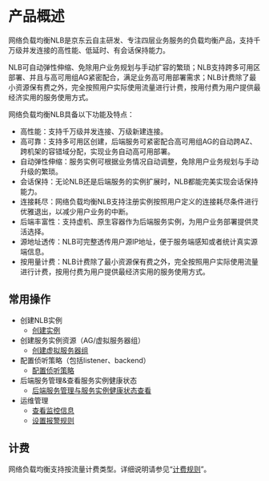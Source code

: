 # 产品概述


网络负载均衡NLB是京东云自主研发、专注四层业务服务的负载均衡产品，支持千万级并发连接的高性能、低延时、有会话保持能力。

NLB可自动弹性伸缩、免除用户业务规划与手动扩容的繁琐；NLB支持跨多可用区部署、并且与高可用组AG紧密配合，满足业务高可用部署需求；NLB计费除了最小资源保有费之外，完全按照用户实际使用流量进行计费，按用付费为用户提供最经济实用的服务使用方式。


网络负载均衡NLB具备以下功能及特点：

* 高性能：支持千万级并发连接、万级新建连接。
* 高可靠：支持多可用区创建，后端服务可紧密配合高可用组AG的自动跨AZ、跨机架的容错域分配，实现业务自动高可用部署。
* 自动弹性伸缩：服务实例可根据业务情况自动调整，免除用户业务规划与手动升级的繁琐。
* 会话保持：无论NLB还是后端服务的实例扩展时，NLB都能完美实现会话保持能力。
* 连接耗尽：网络负载均衡NLB支持注册实例按照用户定义的连接耗尽条件进行优雅退出，以减少用户业务的中断。
* 后端丰富性：支持虚机、原生容器作为后端服务实例，为用户业务部署提供灵活选择。
* 源地址透传：NLB可完整透传用户源IP地址，便于服务端感知或者统计真实源端信息。
* 按用量计费：NLB计费除了最小资源保有费之外，完全按照用户实际使用流量进行计费，按用付费为用户提供最经济实用的服务使用方式。

## 常用操作

- 创建NLB实例
	- [创建实例](../Getting-Started/Create-Instance.md)
- 创建服务实例资源（AG/虚拟服务器组）
	- [创建虚拟服务器组](../Operation-Guide/TargetGroup-Management.md)
- 配置侦听策略（包括listener、backend）
	- [配置侦听策略](../Operation-Guide/Listener-Management.md)
- 后端服务管理&查看服务实例健康状态
	- [后端服务管理与服务实例健康状态查看](../Operation-Guide/Backend-Management.md)
- 运维管理
	- [查看监控信息](../Operation-Guide/Monitoring.md)
	- [设置报警规则](../Operation-Guide/Monitoring.md)

## 计费
网络负载均衡支持按流量计费类型。详细说明请参见“[计费规则](../Pricing/Billing-Rules.md)”。
